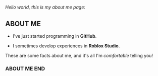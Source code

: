 ###### *Hello world, this is my about me page*:

## ABOUT ME 

- I've just started programming in **GitHub**.

- I sometimes develop experiences in **Roblox Studio**.

These are some facts about me, and it's all I'm *comfortable* telling you!

### ABOUT ME END
